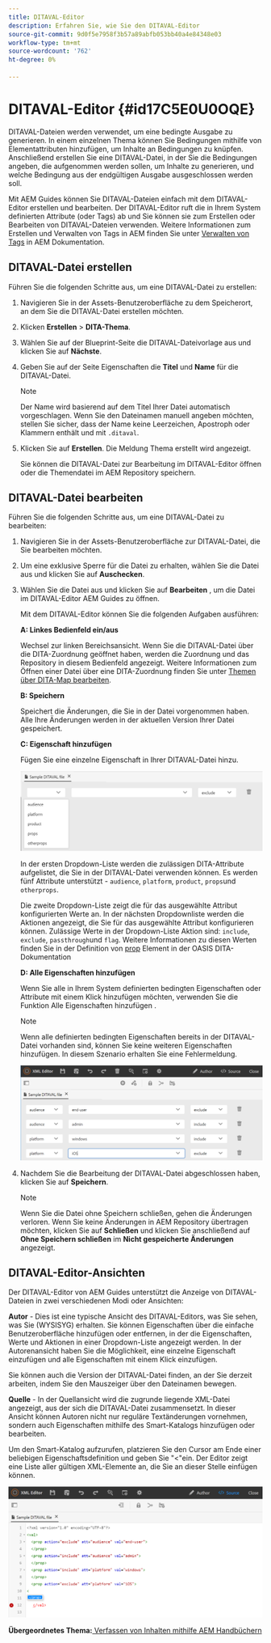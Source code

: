 ```yaml
---
title: DITAVAL-Editor
description: Erfahren Sie, wie Sie den DITAVAL-Editor
source-git-commit: 9d0f5e7958f3b57a89abfb053bb40a4e84348e03
workflow-type: tm+mt
source-wordcount: '762'
ht-degree: 0%

---
```



# DITAVAL-Editor {#id17C5E0U0OQE}

DITAVAL-Dateien werden verwendet, um eine bedingte Ausgabe zu generieren. In einem einzelnen Thema können Sie Bedingungen mithilfe von Elementattributen hinzufügen, um Inhalte an Bedingungen zu knüpfen. Anschließend erstellen Sie eine DITAVAL-Datei, in der Sie die Bedingungen angeben, die aufgenommen werden sollen, um Inhalte zu generieren, und welche Bedingung aus der endgültigen Ausgabe ausgeschlossen werden soll.

Mit AEM Guides können Sie DITAVAL-Dateien einfach mit dem DITAVAL-Editor erstellen und bearbeiten. Der DITAVAL-Editor ruft die in Ihrem System definierten Attribute \(oder Tags\) ab und Sie können sie zum Erstellen oder Bearbeiten von DITAVAL-Dateien verwenden. Weitere Informationen zum Erstellen und Verwalten von Tags in AEM finden Sie unter [Verwalten von Tags](https://experienceleague.adobe.com/docs/experience-manager-cloud-service/sites/authoring/features/tags.html?lang=en) in AEM Dokumentation.

## DITAVAL-Datei erstellen

Führen Sie die folgenden Schritte aus, um eine DITAVAL-Datei zu erstellen:

1. Navigieren Sie in der Assets-Benutzeroberfläche zu dem Speicherort, an dem Sie die DITAVAL-Datei erstellen möchten.

1. Klicken **Erstellen** \> **DITA-Thema**.

1. Wählen Sie auf der Blueprint-Seite die DITAVAL-Dateivorlage aus und klicken Sie auf **Nächste**.

1. Geben Sie auf der Seite Eigenschaften die **Titel** und **Name** für die DITAVAL-Datei.

   >[!NOTE]
   >
   > Der Name wird basierend auf dem Titel Ihrer Datei automatisch vorgeschlagen. Wenn Sie den Dateinamen manuell angeben möchten, stellen Sie sicher, dass der Name keine Leerzeichen, Apostroph oder Klammern enthält und mit `.ditaval`.

1. Klicken Sie auf **Erstellen**. Die Meldung Thema erstellt wird angezeigt.

   Sie können die DITAVAL-Datei zur Bearbeitung im DITAVAL-Editor öffnen oder die Themendatei im AEM Repository speichern.


## DITAVAL-Datei bearbeiten

Führen Sie die folgenden Schritte aus, um eine DITAVAL-Datei zu bearbeiten:

1. Navigieren Sie in der Assets-Benutzeroberfläche zur DITAVAL-Datei, die Sie bearbeiten möchten.
1. Um eine exklusive Sperre für die Datei zu erhalten, wählen Sie die Datei aus und klicken Sie auf **Auschecken**.
1. Wählen Sie die Datei aus und klicken Sie auf **Bearbeiten** , um die Datei im DITAVAL-Editor AEM Guides zu öffnen.

   Mit dem DITAVAL-Editor können Sie die folgenden Aufgaben ausführen:

   **A: Linkes Bedienfeld ein/aus**

   Wechsel zur linken Bereichsansicht. Wenn Sie die DITAVAL-Datei über die DITA-Zuordnung geöffnet haben, werden die Zuordnung und das Repository in diesem Bedienfeld angezeigt. Weitere Informationen zum Öffnen einer Datei über eine DITA-Zuordnung finden Sie unter [Themen über DITA-Map bearbeiten](map-editor-advanced-map-editor.md#id17ACJ0F0FHS).

   **B: Speichern**

   Speichert die Änderungen, die Sie in der Datei vorgenommen haben. Alle Ihre Änderungen werden in der aktuellen Version Ihrer Datei gespeichert.

   **C: Eigenschaft hinzufügen**

   Fügen Sie eine einzelne Eigenschaft in Ihrer DITAVAL-Datei hinzu.

   ![](images/ditaval-editor-props.png)

   In der ersten Dropdown-Liste werden die zulässigen DITA-Attribute aufgelistet, die Sie in der DITAVAL-Datei verwenden können. Es werden fünf Attribute unterstützt - `audience`, `platform`, `product`, `props`und `otherprops`.

   Die zweite Dropdown-Liste zeigt die für das ausgewählte Attribut konfigurierten Werte an. In der nächsten Dropdownliste werden die Aktionen angezeigt, die Sie für das ausgewählte Attribut konfigurieren können. Zulässige Werte in der Dropdown-Liste Aktion sind: `include`, `exclude`, `passthrough`und `flag`. Weitere Informationen zu diesen Werten finden Sie in der Definition von [prop](http://docs.oasis-open.org/dita/dita/v1.3/errata01/os/complete/part3-all-inclusive/langRef/ditaval/ditaval-prop.html#ditaval-prop) Element in der OASIS DITA-Dokumentation

   **D: Alle Eigenschaften hinzufügen**

   Wenn Sie alle in Ihrem System definierten bedingten Eigenschaften oder Attribute mit einem Klick hinzufügen möchten, verwenden Sie die Funktion Alle Eigenschaften hinzufügen .

   >[!NOTE]
   >
   > Wenn alle definierten bedingten Eigenschaften bereits in der DITAVAL-Datei vorhanden sind, können Sie keine weiteren Eigenschaften hinzufügen. In diesem Szenario erhalten Sie eine Fehlermeldung.

   ![](images/ditaval-all-props.png)

1. Nachdem Sie die Bearbeitung der DITAVAL-Datei abgeschlossen haben, klicken Sie auf **Speichern**.

   >[!NOTE]
   >
   > Wenn Sie die Datei ohne Speichern schließen, gehen die Änderungen verloren. Wenn Sie keine Änderungen in AEM Repository übertragen möchten, klicken Sie auf **Schließen** und klicken Sie anschließend auf **Ohne Speichern schließen** im **Nicht gespeicherte Änderungen** angezeigt.


## DITAVAL-Editor-Ansichten

Der DITAVAL-Editor von AEM Guides unterstützt die Anzeige von DITAVAL-Dateien in zwei verschiedenen Modi oder Ansichten:

**Autor** - Dies ist eine typische Ansicht des DITAVAL-Editors, was Sie sehen, was Sie \(WYSISYG\) erhalten. Sie können Eigenschaften über die einfache Benutzeroberfläche hinzufügen oder entfernen, in der die Eigenschaften, Werte und Aktionen in einer Dropdown-Liste angezeigt werden. In der Autorenansicht haben Sie die Möglichkeit, eine einzelne Eigenschaft einzufügen und alle Eigenschaften mit einem Klick einzufügen.

Sie können auch die Version der DITAVAL-Datei finden, an der Sie derzeit arbeiten, indem Sie den Mauszeiger über den Dateinamen bewegen.

**Quelle** - In der Quellansicht wird die zugrunde liegende XML-Datei angezeigt, aus der sich die DITAVAL-Datei zusammensetzt. In dieser Ansicht können Autoren nicht nur reguläre Textänderungen vornehmen, sondern auch Eigenschaften mithilfe des Smart-Katalogs hinzufügen oder bearbeiten.

Um den Smart-Katalog aufzurufen, platzieren Sie den Cursor am Ende einer beliebigen Eigenschaftsdefinition und geben Sie &quot;&lt;&quot;ein. Der Editor zeigt eine Liste aller gültigen XML-Elemente an, die Sie an dieser Stelle einfügen können.

![](images/ditaval-source-view.png)

**Übergeordnetes Thema:**[ Verfassen von Inhalten mithilfe AEM Handbüchern](authoring-content-xml-doc.md)

